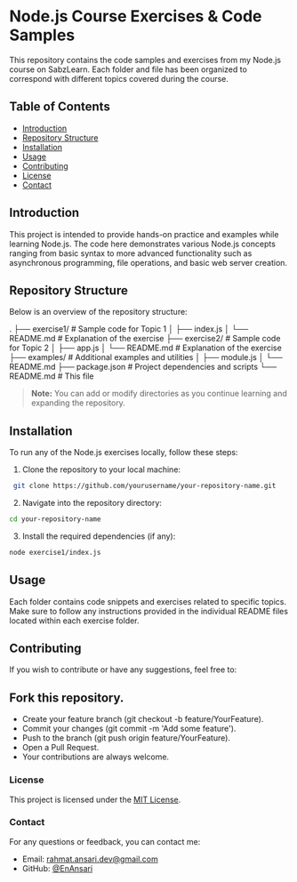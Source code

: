 # Node.js Course Exercises & Code Samples

This repository contains the code samples and exercises from my Node.js course on SabzLearn. Each folder and file has been organized to correspond with different topics covered during the course.

## Table of Contents

- [Introduction](#introduction)
- [Repository Structure](#repository-structure)
- [Installation](#installation)
- [Usage](#usage)
- [Contributing](#contributing)
- [License](#license)
- [Contact](#contact)

## Introduction

This project is intended to provide hands-on practice and examples while learning Node.js. The code here demonstrates various Node.js concepts ranging from basic syntax to more advanced functionality such as asynchronous programming, file operations, and basic web server creation.

## Repository Structure

Below is an overview of the repository structure:

.
├── exercise1/         # Sample code for Topic 1
│   ├── index.js
│   └── README.md      # Explanation of the exercise
├── exercise2/         # Sample code for Topic 2
│   ├── app.js
│   └── README.md      # Explanation of the exercise
├── examples/          # Additional examples and utilities
│   ├── module.js
│   └── README.md
├── package.json       # Project dependencies and scripts
└── README.md          # This file


> **Note:** You can add or modify directories as you continue learning and expanding the repository.

## Installation

To run any of the Node.js exercises locally, follow these steps:

1. Clone the repository to your local machine:
  ```bash
   git clone https://github.com/yourusername/your-repository-name.git
  ```

2. Navigate into the repository directory:
  ```bash
  cd your-repository-name
  ```
3. Install the required dependencies (if any):
  ```bash
  node exercise1/index.js
  ```

## Usage
Each folder contains code snippets and exercises related to specific topics. Make sure to follow any instructions provided in the individual README files located within each exercise folder.

## Contributing
If you wish to contribute or have any suggestions, feel free to:

## Fork this repository.
* Create your feature branch (git checkout -b feature/YourFeature).
* Commit your changes (git commit -m 'Add some feature').
* Push to the branch (git push origin feature/YourFeature).
* Open a Pull Request.
* Your contributions are always welcome.

### License
This project is licensed under the [MIT License](./license).

### Contact
For any questions or feedback, you can contact me:
* Email: [rahmat.ansari.dev@gmail.com](mailto:rahmat.ansari.dev@gmail.com)
* GitHub: [@EnAnsari](https://github.com/enansari)
